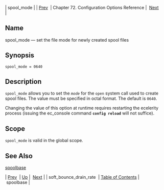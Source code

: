 | spool_mode |
| [Prev](conf.ref.soft_bounce_drain_rate)  | Chapter 72. Configuration Options Reference |  [Next](conf.ref.spoolbase) |

<a name="conf.ref.spool_mode"></a>
## Name

spool_mode — set the file mode for newly created spool files

## Synopsis

`spool_mode = 0640`

<a name="idp26714400"></a>
## Description

`spool_mode` allows you to set the *`mode`* for the `open` system call used to create spool files. The value must be specified in octal format. The default is `0640`.

Changing the value of this option at runtime requires restarting the ecelerity process (issuing the ec_console command **`config reload`**         will not suffice).

<a name="idp26719136"></a>
## Scope

`spool_mode` is valid in the global scope.

<a name="idp26721392"></a>
## See Also

[spoolbase](conf.ref.spoolbase "spoolbase")

| [Prev](conf.ref.soft_bounce_drain_rate)  | [Up](config.options.ref) |  [Next](conf.ref.spoolbase) |
| soft_bounce_drain_rate  | [Table of Contents](index) |  spoolbase |

